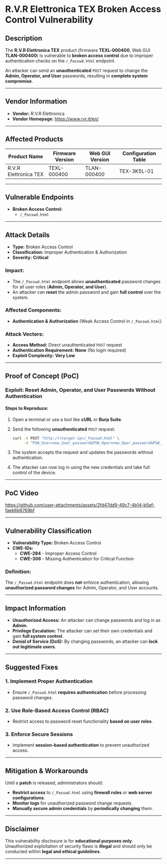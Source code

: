 # R.V.R Elettronica TEX Broken Access Control Vulnerability

## Description

The **R.V.R Elettronica TEX** product (firmware **TEXL-000400**, Web GUI **TLAN-000400**) is vulnerable to **broken access control** due to improper authentication checks on the `/_Passwd.html` endpoint.  

An attacker can send an **unauthenticated** `POST` request to change the **Admin, Operator, and User** passwords, resulting in **complete system compromise**.

---

## Vendor Information

- **Vendor:** R.V.R Elettronica  
- **Vendor Homepage**: https://www.rvr.it/en/

---

## Affected Products

| Product Name | Firmware Version | Web GUI Version | Configuration Table |
|-------------|----------------|-----------------|---------------------|
| R.V.R Elettronica TEX | TEXL-000400 | TLAN-000400 | TEX-3K5L-01 |

---

## Vulnerable Endpoints

- **Broken Access Control:**
  - `/_Passwd.html`

---

## Attack Details

- **Type:** Broken Access Control  
- **Classification:** Improper Authentication & Authorization  
- **Severity:** **Critical**  

### Impact:
- The `/_Passwd.html` endpoint allows **unauthenticated** password changes for all user roles (**Admin, Operator, and User**).  
- An attacker can **reset** the admin password and gain **full control** over the system.  

### Affected Components:
- **Authentication & Authorization** (Weak Access Control in `/_Passwd.html`)  

### Attack Vectors:
- **Access Method:** Direct unauthenticated `POST` request  
- **Authentication Requirement:** **None** (No login required)  
- **Exploit Complexity:** **Very Low**  

---

## Proof of Concept (PoC)

### Exploit: Reset Admin, Operator, and User Passwords Without Authentication  

#### Steps to Reproduce:

1. Open a terminal or use a tool like **cURL** or **Burp Suite**.
2. Send the following **unauthenticated** `POST` request:

   ```bash
   curl -X POST "http://<target-ip>/_Passwd.html" \
        -d "PSW_User=new_User_password&PSW_Oper=new_Oper_password&PSW_Admin=new_admin_password"
    ```
3. The system accepts the request and updates the passwords without authentication.
4. The attacker can now log in using the new credentials and take full control of the device.

---

## PoC Video  
 https://github.com/user-attachments/assets/2fd47dd9-49c7-4b14-b5ef-faeb6b6769bf

---

## Vulnerability Classification  

- **Vulnerability Type:** Broken Access Control  
- **CWE-IDs:**  
  - **CWE-284** - Improper Access Control  
  - **CWE-306** - Missing Authentication for Critical Function  

### Definition:  
The `/_Passwd.html` endpoint does **not** enforce authentication, allowing **unauthorized password changes** for Admin, Operator, and User accounts.  

---

## Impact Information  

- **Unauthorized Access:** An attacker can change passwords and log in as **Admin**.  
- **Privilege Escalation:** The attacker can set their own credentials and gain **full system control**.  
- **Denial of Service (DoS):** By changing passwords, an attacker can **lock out legitimate users**.  

---

## Suggested Fixes  

### 1. Implement Proper Authentication  
- Ensure `/_Passwd.html` **requires authentication** before processing password changes.  

### 2. Use Role-Based Access Control (RBAC)  
- Restrict access to password reset functionality **based on user roles**.  

### 3. Enforce Secure Sessions  
- Implement **session-based authentication** to prevent unauthorized access.  

---

## Mitigation & Workarounds  

Until a **patch** is released, administrators should:  

- **Restrict access** to `/_Passwd.html` using **firewall rules** or **web server configurations**.  
- **Monitor logs** for unauthorized password change requests.  
- **Manually secure admin credentials** by **periodically changing** them.  

---

## Disclaimer  

This vulnerability disclosure is for **educational purposes only**. Unauthorized exploitation of security flaws is **illegal** and should only be conducted within **legal and ethical guidelines**.  

---
